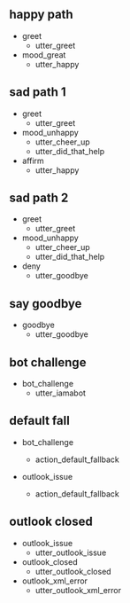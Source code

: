 ## happy path
* greet
  - utter_greet
* mood_great
  - utter_happy

## sad path 1
* greet
  - utter_greet
* mood_unhappy
  - utter_cheer_up
  - utter_did_that_help
* affirm
  - utter_happy

## sad path 2
* greet
  - utter_greet
* mood_unhappy
  - utter_cheer_up
  - utter_did_that_help
* deny
  - utter_goodbye

## say goodbye
* goodbye
  - utter_goodbye

## bot challenge
* bot_challenge
  - utter_iamabot

## default fall
* bot_challenge
  - action_default_fallback
  
* outlook_issue
  - action_default_fallback

## outlook closed
* outlook_issue
  - utter_outlook_issue
* outlook_closed
  - utter_outlook_closed
* outlook_xml_error
  - utter_outlook_xml_error
